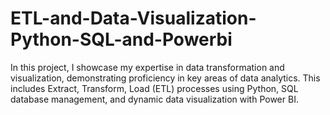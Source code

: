 # ETL-and-Data-Visualization-Python-SQL-and-Powerbi
In this project, I showcase my expertise in data transformation and visualization, demonstrating proficiency in key areas of data analytics. This includes Extract, Transform, Load (ETL) processes using Python, SQL database management, and dynamic data visualization with Power BI.
